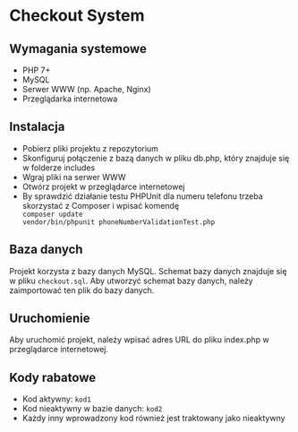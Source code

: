 ﻿<h1>Checkout System</h1>
<h2>Wymagania systemowe</h2>
<ul>
<li>PHP 7+</li>
<li>MySQL</li>
<li>Serwer WWW (np. Apache, Nginx)</li>
<li>Przeglądarka internetowa</li>
</ul>
<h2>Instalacja</h2>
<ul>
<li>Pobierz pliki projektu z repozytorium</li>
<li>Skonfiguruj połączenie z bazą danych w pliku db.php, który znajduje się w folderze includes</li>
<li>Wgraj pliki na serwer WWW</li>
<li>Otwórz projekt w przeglądarce internetowej</li>
<li>By sprawdzić działanie testu PHPUnit dla numeru telefonu trzeba skorzystać z Composer i wpisać komendę</li>
<code>composer update</code><br>
<code>vendor/bin/phpunit phoneNumberValidationTest.php</code>
</ul>
<h2>Baza danych</h2>
<p>Projekt korzysta z bazy danych MySQL. Schemat bazy danych znajduje się w pliku <code>checkout.sql</code>. Aby utworzyć schemat bazy danych, należy zaimportować ten plik do bazy danych.</p>

<h2>Uruchomienie</h2>
<p>Aby uruchomić projekt, należy wpisać adres URL do pliku index.php w przeglądarce internetowej.</p>

<h2>Kody rabatowe</h2>
<ul>
  <li>Kod aktywny: <code>kod1</code></li>
  <li>Kod nieaktywny w bazie danych: <code>kod2</code></li>
  <li>Każdy inny wprowadzony kod również jest traktowany jako nieaktywny</li>
</ul>
